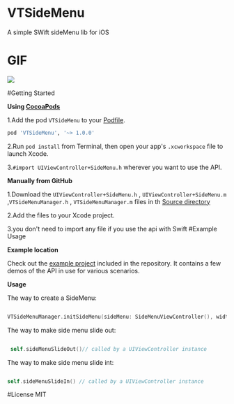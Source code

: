 # VTSideMenu
A simple SWift sideMenu lib for iOS

# GIF
![](https://github.com/VincentDengSZ/VTSideMenuSwift/raw/master/VTSideMenuSwift.gif)

#Getting Started

**Using [CocoaPods](http://cocoapods.org)**

1.Add the pod `VTSideMenu` to your [Podfile](http://guides.cocoapods.org/using/the-podfile.html).
```ruby
pod 'VTSideMenu', '~> 1.0.0'
```
2.Run `pod install` from Terminal, then open your app's `.xcworkspace` file to launch Xcode.

3.`#import UIViewController+SideMenu.h` wherever you want to use the API.

**Manually from GitHub**

1.Download the `UIViewController+SideMenu.h` , `UIViewController+SideMenu.m` ,`VTSideMenuManager.h` , `VTSideMenuManager.m` files in th [Source directory](https://github.com/VincentDengSZ/VTSideMenu)  


2.Add the files to your Xcode project.

3.you don't need to import any file if you use the api with Swift
#Example Usage

**Example location**

Check out the [example project](https://github.com/VincentDengSZ/VTSideMenuSwift/tree/master/VTSideMenuSwiftDemo) included in the repository. It contains a few demos of the API in use for various scenarios. 

**Usage**

The way to create a SideMenu:


```Swift

VTSideMenuManager.initSideMenu(sideMenu: SideMenuViewController(), width: 250)

```

The way to make side menu slide out:


```Swift

 self.sideMenuSlideOut()// called by a UIViewController instance 

```
The way to make side menu slide int:


```Swift

self.sideMenuSlideIn() // called by a UIViewController instance 

```

#License
MIT

